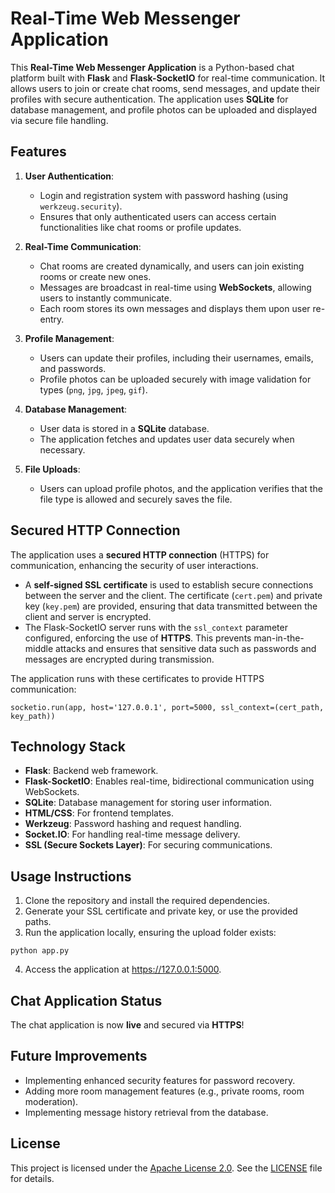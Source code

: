 # Real-Time Web Messenger Application

This **Real-Time Web Messenger Application** is a Python-based chat platform built with **Flask** and **Flask-SocketIO** for real-time communication. It allows users to join or create chat rooms, send messages, and update their profiles with secure authentication. The application uses **SQLite** for database management, and profile photos can be uploaded and displayed via secure file handling. 

## Features

1. **User Authentication**: 
    - Login and registration system with password hashing (using `werkzeug.security`).
    - Ensures that only authenticated users can access certain functionalities like chat rooms or profile updates.

2. **Real-Time Communication**:
    - Chat rooms are created dynamically, and users can join existing rooms or create new ones.
    - Messages are broadcast in real-time using **WebSockets**, allowing users to instantly communicate.
    - Each room stores its own messages and displays them upon user re-entry.

3. **Profile Management**:
    - Users can update their profiles, including their usernames, emails, and passwords.
    - Profile photos can be uploaded securely with image validation for types (`png`, `jpg`, `jpeg`, `gif`).

4. **Database Management**:
    - User data is stored in a **SQLite** database.
    - The application fetches and updates user data securely when necessary.

5. **File Uploads**:
    - Users can upload profile photos, and the application verifies that the file type is allowed and securely saves the file.

## Secured HTTP Connection

The application uses a **secured HTTP connection** (HTTPS) for communication, enhancing the security of user interactions. 

- A **self-signed SSL certificate** is used to establish secure connections between the server and the client. The certificate (`cert.pem`) and private key (`key.pem`) are provided, ensuring that data transmitted between the client and server is encrypted.
- The Flask-SocketIO server runs with the `ssl_context` parameter configured, enforcing the use of **HTTPS**. This prevents man-in-the-middle attacks and ensures that sensitive data such as passwords and messages are encrypted during transmission.

The application runs with these certificates to provide HTTPS communication:
```
socketio.run(app, host='127.0.0.1', port=5000, ssl_context=(cert_path, key_path))
```
## Technology Stack

- **Flask**: Backend web framework.
- **Flask-SocketIO**: Enables real-time, bidirectional communication using WebSockets.
- **SQLite**: Database management for storing user information.
- **HTML/CSS**: For frontend templates.
- **Werkzeug**: Password hashing and request handling.
- **Socket.IO**: For handling real-time message delivery.
- **SSL (Secure Sockets Layer)**: For securing communications.

## Usage Instructions

1. Clone the repository and install the required dependencies.
2. Generate your SSL certificate and private key, or use the provided paths.
3. Run the application locally, ensuring the upload folder exists:
```
python app.py
```
4. Access the application at https://127.0.0.1:5000.

## Chat Application Status

The chat application is now **live** and secured via **HTTPS**!

## Future Improvements

- Implementing enhanced security features for password recovery.
- Adding more room management features (e.g., private rooms, room moderation).
- Implementing message history retrieval from the database.

## License

This project is licensed under the [Apache License 2.0](https://www.apache.org/licenses/LICENSE-2.0). See the [LICENSE](LICENSE.txt) file for details.
